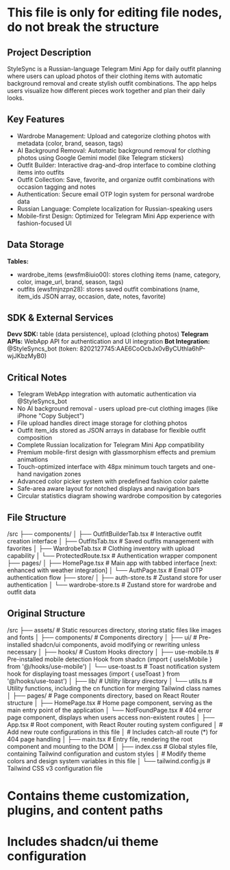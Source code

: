 # This file is only for editing file nodes, do not break the structure
## Project Description
StyleSync is a Russian-language Telegram Mini App for daily outfit planning where users can upload photos of their clothing items with automatic background removal and create stylish outfit combinations. The app helps users visualize how different pieces work together and plan their daily looks.

## Key Features
- Wardrobe Management: Upload and categorize clothing photos with metadata (color, brand, season, tags)
- AI Background Removal: Automatic background removal for clothing photos using Google Gemini model (like Telegram stickers)
- Outfit Builder: Interactive drag-and-drop interface to combine clothing items into outfits
- Outfit Collection: Save, favorite, and organize outfit combinations with occasion tagging and notes
- Authentication: Secure email OTP login system for personal wardrobe data
- Russian Language: Complete localization for Russian-speaking users
- Mobile-first Design: Optimized for Telegram Mini App experience with fashion-focused UI

## Data Storage
**Tables:**
- wardrobe_items (ewsfm8iuio00): stores clothing items (name, category, color, image_url, brand, season, tags)
- outfits (ewsfmjnzpn28): stores saved outfit combinations (name, item_ids JSON array, occasion, date, notes, favorite)

## SDK & External Services
**Devv SDK:** table (data persistence), upload (clothing photos)
**Telegram APIs:** WebApp API for authentication and UI integration
**Bot Integration:** @StyleSyncs_bot (token: 8202127745:AAE6CoOcbJx0vByCUthla6hP-wjJKbzMyB0)

## Critical Notes
- Telegram WebApp integration with automatic authentication via @StyleSyncs_bot
- No AI background removal - users upload pre-cut clothing images (like iPhone "Copy Subject")
- File upload handles direct image storage for clothing photos
- Outfit item_ids stored as JSON arrays in database for flexible outfit composition
- Complete Russian localization for Telegram Mini App compatibility
- Premium mobile-first design with glassmorphism effects and premium animations
- Touch-optimized interface with 48px minimum touch targets and one-hand navigation zones
- Advanced color picker system with predefined fashion color palette
- Safe-area aware layout for notched displays and navigation bars
- Circular statistics diagram showing wardrobe composition by categories

## File Structure
/src
├── components/
│   ├── OutfitBuilderTab.tsx # Interactive outfit creation interface
│   ├── OutfitsTab.tsx # Saved outfits management with favorites
│   ├── WardrobeTab.tsx # Clothing inventory with upload capability
│   └── ProtectedRoute.tsx # Authentication wrapper component
├── pages/
│   ├── HomePage.tsx # Main app with tabbed interface [next: enhanced with weather integration]
│   └── AuthPage.tsx # Email OTP authentication flow
├── store/
│   ├── auth-store.ts # Zustand store for user authentication
│   └── wardrobe-store.ts # Zustand store for wardrobe and outfit data

## Original Structure
/src
├── assets/          # Static resources directory, storing static files like images and fonts
│
├── components/      # Components directory
│   ├── ui/         # Pre-installed shadcn/ui components, avoid modifying or rewriting unless necessary
│
├── hooks/          # Custom Hooks directory
│   ├── use-mobile.ts # Pre-installed mobile detection Hook from shadcn (import { useIsMobile } from '@/hooks/use-mobile')
│   └── use-toast.ts  # Toast notification system hook for displaying toast messages (import { useToast } from '@/hooks/use-toast')
│
├── lib/            # Utility library directory
│   └── utils.ts    # Utility functions, including the cn function for merging Tailwind class names
│
├── pages/          # Page components directory, based on React Router structure
│   ├── HomePage.tsx # Home page component, serving as the main entry point of the application
│   └── NotFoundPage.tsx # 404 error page component, displays when users access non-existent routes
│
├── App.tsx         # Root component, with React Router routing system configured
│                   # Add new route configurations in this file
│                   # Includes catch-all route (*) for 404 page handling
│
├── main.tsx        # Entry file, rendering the root component and mounting to the DOM
│
├── index.css       # Global styles file, containing Tailwind configuration and custom styles
│                   # Modify theme colors and design system variables in this file
│
└── tailwind.config.js  # Tailwind CSS v3 configuration file
# Contains theme customization, plugins, and content paths
# Includes shadcn/ui theme configuration